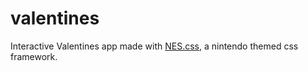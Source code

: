 # valentines

Interactive Valentines app made with [NES.css](https://nostalgic-css.github.io/NES.css/), a nintendo themed css framework. 
